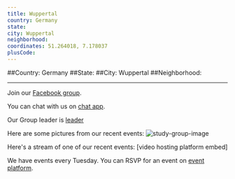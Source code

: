 ```yaml
---
title: Wuppertal
country: Germany
state: 
city: Wuppertal
neighborhood: 
coordinates: 51.264018, 7.178037
plusCode:
---
```


##Country: Germany
##State: 
##City: Wuppertal
##Neighborhood: 
*****
Join our [Facebook group](https://www.facebook.com/groups/free.code.camp.wuppertal).

You can chat with us on [chat app]().

Our Group leader is [leader]()

Here are some pictures from our recent events:
![study-group-image]()

Here's a stream of one of our recent events:
[video hosting platform embed]

We have events every Tuesday. You can RSVP for an event on [event platform]().
